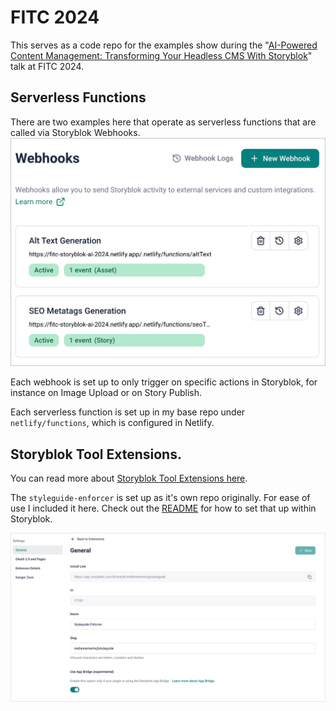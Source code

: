 # FITC 2024

This serves as a code repo for the examples show during the "[AI-Powered Content Management: Transforming Your Headless CMS With Storyblok](https://fitc.ca/presentation/ai-powered-content-management/)" talk at FITC 2024.

## Serverless Functions
There are two examples here that operate as serverless functions that are called via Storyblok Webhooks. 
![Storyblok webhooks](/media/storyblok-webhooks.jpg)

Each webhook is set up to only trigger on specific actions in Storyblok, for instance on Image Upload or on Story Publish. 

Each serverless function is set up in my base repo under `netlify/functions`, which is configured in Netlify. 

## Storyblok Tool Extensions.
You can read more about [Storyblok Tool Extensions here](https://www.storyblok.com/docs/plugins/tool).

The `styleguide-enforcer` is set up as it's own repo originally. For ease of use I included it here. Check out the [README](/styleguide-enforcer/README.md) for how to set that up within Storyblok.

![Storyblok extensions](/media/storyblok-toolkits.jpg)
